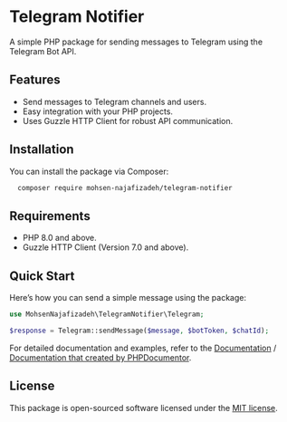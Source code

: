 
# Telegram Notifier

A simple PHP package for sending messages to Telegram using the Telegram Bot API.

## Features

- Send messages to Telegram channels and users.
- Easy integration with your PHP projects.
- Uses Guzzle HTTP Client for robust API communication.

## Installation

You can install the package via Composer:

```bash
  composer require mohsen-najafizadeh/telegram-notifier
```

## Requirements

- PHP 8.0 and above.
- Guzzle HTTP Client (Version 7.0 and above).

## Quick Start

Here’s how you can send a simple message using the package:

```php
use MohsenNajafizadeh\TelegramNotifier\Telegram;

$response = Telegram::sendMessage($message, $botToken, $chatId);
```
For detailed documentation and examples, refer to the [Documentation](DOCUMENTATION.md) /  [Documentation that created by PHPDocumentor](https://mohsen-najafizadeh.github.io/telegram-notifier/).

## License

This package is open-sourced software licensed under the [MIT license](LICENSE).
